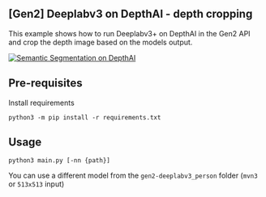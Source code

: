 ## [Gen2] Deeplabv3 on DepthAI - depth cropping

This example shows how to run Deeplabv3+ on DepthAI in the Gen2 API and crop the depth image based on the models output.

[![Semantic Segmentation on DepthAI](https://user-images.githubusercontent.com/18037362/120244995-bdfda680-c263-11eb-9832-3f70219060a9.gif)](https://www.youtube.com/watch?v=M1LTqGy-De4 "Deeplabv3")

## Pre-requisites

Install requirements
```
python3 -m pip install -r requirements.txt
```

## Usage

```
python3 main.py [-nn {path}]
```

You can use a different model from the `gen2-deeplabv3_person` folder (`mvn3` or `513x513` input)